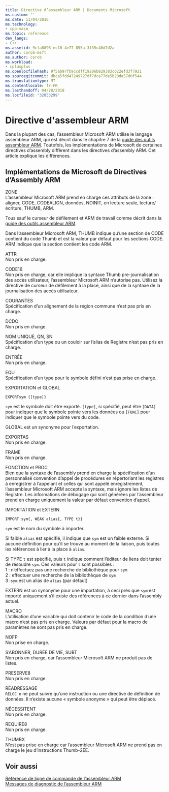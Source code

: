 ```yaml
---
title: Directive d’assembleur ARM | Documents Microsoft
ms.custom: ''
ms.date: 11/04/2016
ms.technology:
- cpp-masm
ms.topic: reference
dev_langs:
- C++
ms.assetid: 9cfa8896-ec10-4e77-855a-3135c40d7d2a
author: corob-msft
ms.author: corob
ms.workload:
- cplusplus
ms.openlocfilehash: 9f5ab97fb9ccdff19206b829383c622efd3f7921
ms.sourcegitcommit: dbca5fdd47249727df7dca77de5b20da57d0f544
ms.translationtype: MT
ms.contentlocale: fr-FR
ms.lasthandoff: 04/28/2018
ms.locfileid: "32053299"
---
```

# <a name="arm-assembler-directives"></a>Directive d'assembleur ARM
Dans la plupart des cas, l’assembleur Microsoft ARM utilise le langage assembleur ARM, qui est décrit dans le chapitre 7 de la [guide des outils assembleur ARM](http://go.microsoft.com/fwlink/p/?linkid=246102). Toutefois, les implémentations de Microsoft de certaines directives d’assembly diffèrent dans les directives d’assembly ARM. Cet article explique les différences.  
  
## <a name="microsoft-implementations-of-arm-assembly-directives"></a>Implémentations de Microsoft de Directives d’Assembly ARM  
 ZONE  
 L’assembleur Microsoft ARM prend en charge ces attributs de la zone : aligner, CODE, CODEALIGN, données, NOINIT, en lecture seule, lecture/écriture, THUMB, ARM.  
  
 Tous sauf le curseur de défilement et ARM de travail comme décrit dans la [guide des outils assembleur ARM](http://go.microsoft.com/fwlink/p/?linkid=246102).  
  
 Dans l’assembleur Microsoft ARM, THUMB indique qu’une section de CODE contient du code Thumb et est la valeur par défaut pour les sections CODE.  ARM indique que la section contient les code ARM.  
  
 ATTR  
 Non pris en charge.  
  
 CODE16  
 Non pris en charge, car elle implique la syntaxe Thumb pre-journalisation des accès utilisateur, l’assembleur Microsoft ARM n’autorise pas.  Utilisez la directive de curseur de défilement à la place, ainsi que de la syntaxe de la journalisation des accès utilisateur.  
  
 COURANTES  
 Spécification d’un alignement de la région commune n’est pas pris en charge.  
  
 DCDO  
 Non pris en charge.  
  
 NOM UNIQUE, QN, SN  
 Spécification d’un type ou un couloir sur l’alias de Registre n’est pas pris en charge.  
  
 ENTRÉE  
 Non pris en charge.  
  
 EQU  
 Spécification d’un type pour le symbole défini n’est pas prise en charge.  
  
 EXPORTATION et GLOBAL  
 ```  
EXPORTsym {[type]}  
```  
  
 `sym` est le symbole doit être exporté.  `[type]`, si spécifié, peut être `[DATA]` pour indiquer que le symbole pointe vers les données ou `[FUNC]` pour indiquer que le symbole pointe vers du code.  
  
 GLOBAL est un synonyme pour l’exportation.  
  
 EXPORTAS  
 Non pris en charge.  
  
 FRAME  
 Non pris en charge.  
  
 FONCTION et PROC  
 Bien que la syntaxe de l’assembly prend en charge la spécification d’un personnalisé convention d’appel de procédures en répertoriant les registres à enregistrer à l’appelant et celles qui sont appelé enregistrement, l’assembleur Microsoft ARM accepte la syntaxe, mais ignore les listes de Registre.  Les informations de débogage qui sont générées par l’assembleur prend en charge uniquement la valeur par défaut convention d’appel.  
  
 IMPORTATION et EXTERN  
 ```  
IMPORT sym{, WEAK alias{, TYPE t}}  
```  
  
 `sym` est le nom du symbole à importer.  
  
 Si faible `alias` est spécifié, il indique que `sym` est un faible externe. Si aucune définition pour qu’il se trouve au moment de la liaison, puis toutes les références à lier à la place à `alias`.  
  
 Si TYPE `t` est spécifié, puis `t` indique comment l’éditeur de liens doit tenter de résoudre `sym`.  Ces valeurs pour `t` sont possibles :   
1 : n’effectuez pas une recherche de bibliothèque pour `sym`  
2 : effectuer une recherche de la bibliothèque de `sym`  
3 :`sym` est un alias de `alias` (par défaut)  
  
 EXTERN est un synonyme pour une importation, à ceci près que `sym` est importé uniquement s’il existe des références à ce dernier dans l’assembly actuel.  
  
 MACRO  
 L’utilisation d’une variable qui doit contenir le code de la condition d’une macro n’est pas pris en charge. Valeurs par défaut pour la macro de paramètres ne sont pas pris en charge.  
  
 NOFP  
 Non prise en charge.  
  
 S’ABONNER, DURÉE DE VIE, SUBT  
 Non pris en charge, car l’assembleur Microsoft ARM ne produit pas de listes.  
  
 PRESERVE8  
 Non pris en charge.  
  
 RÉADRESSAGE  
 `RELOC n` ne peut suivre qu’une instruction ou une directive de définition de données. Il n’existe aucune « symbole anonyme » qui peut être déplacé.  
  
 NÉCESSITENT  
 Non pris en charge.  
  
 REQUIRE8  
 Non pris en charge.  
  
 THUMBX  
 N’est pas prise en charge car l’assembleur Microsoft ARM ne prend pas en charge le jeu d’instructions Thumb-2EE.  
  
## <a name="see-also"></a>Voir aussi  
 [Référence de ligne de commande de l’assembleur ARM](../../assembler/arm/arm-assembler-command-line-reference.md)   
 [Messages de diagnostic de l’assembleur ARM](../../assembler/arm/arm-assembler-diagnostic-messages.md)